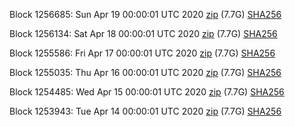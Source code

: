 Block 1256685: Sun Apr 19 00:00:01 UTC 2020 [zip](https://dash-bootstrap.ams3.digitaloceanspaces.com/mainnet/2020-04-19/bootstrap.dat.zip) (7.7G) [SHA256](https://dash-bootstrap.ams3.digitaloceanspaces.com/mainnet/2020-04-19/sha256.txt)

Block 1256134: Sat Apr 18 00:00:01 UTC 2020 [zip](https://dash-bootstrap.ams3.digitaloceanspaces.com/mainnet/2020-04-18/bootstrap.dat.zip) (7.7G) [SHA256](https://dash-bootstrap.ams3.digitaloceanspaces.com/mainnet/2020-04-18/sha256.txt)

Block 1255586: Fri Apr 17 00:00:01 UTC 2020 [zip](https://dash-bootstrap.ams3.digitaloceanspaces.com/mainnet/2020-04-17/bootstrap.dat.zip) (7.7G) [SHA256](https://dash-bootstrap.ams3.digitaloceanspaces.com/mainnet/2020-04-17/sha256.txt)

Block 1255035: Thu Apr 16 00:00:01 UTC 2020 [zip](https://dash-bootstrap.ams3.digitaloceanspaces.com/mainnet/2020-04-16/bootstrap.dat.zip) (7.7G) [SHA256](https://dash-bootstrap.ams3.digitaloceanspaces.com/mainnet/2020-04-16/sha256.txt)

Block 1254485: Wed Apr 15 00:00:01 UTC 2020 [zip](https://dash-bootstrap.ams3.digitaloceanspaces.com/mainnet/2020-04-15/bootstrap.dat.zip) (7.7G) [SHA256](https://dash-bootstrap.ams3.digitaloceanspaces.com/mainnet/2020-04-15/sha256.txt)

Block 1253943: Tue Apr 14 00:00:01 UTC 2020 [zip](https://dash-bootstrap.ams3.digitaloceanspaces.com/mainnet/2020-04-14/bootstrap.dat.zip) (7.7G) [SHA256](https://dash-bootstrap.ams3.digitaloceanspaces.com/mainnet/2020-04-14/sha256.txt)
